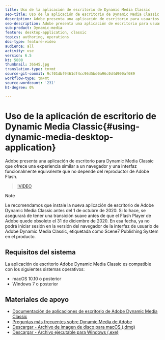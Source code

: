 ```yaml
---
title: Uso de la aplicación de escritorio de Dynamic Media Classic
seo-title: Uso de la aplicación de escritorio de Dynamic Media Classic
description: Adobe presenta una aplicación de escritorio para usuarios de Dynamic Media Classic que ya no dependen de la tecnología de Flash de Adobe en el navegador.
seo-description: Adobe presenta una aplicación de escritorio para usuarios de Dynamic Media Classic que ya no dependen de la tecnología de Flash de Adobe en el navegador.
sub-product: Dynamic-media
feature: desktop-application, classic
topics: authoring, operations
doc-type: feature-video
audience: all
activity: use
version: 6.5
kt: 5808
thumbnail: 36645.jpg
translation-type: tm+mt
source-git-commit: 9cf01dbf9461df4cc96d5bd0a96c0d4d900af089
workflow-type: tm+mt
source-wordcount: '231'
ht-degree: 0%

---
```



# Uso de la aplicación de escritorio de Dynamic Media Classic{#using-dynamic-media-desktop-application}

Adobe presenta una aplicación de escritorio para Dynamic Media Classic que ofrece una experiencia similar a un navegador y una interfaz funcionalmente equivalente que no depende del reproductor de Adobe Flash.

>[!VIDEO](https://video.tv.adobe.com/v/36645/?quality=12)

>[!NOTE]
>
> Le recomendamos que instale la nueva aplicación de escritorio de Adobe Dynamic Media Classic antes del 1 de octubre de 2020. Si lo hace, se asegurará de tener una transición suave antes de que el Flash Player de Adobe quede obsoleto el 31 de diciembre de 2020. En esa fecha, ya no podrá iniciar sesión en la versión del navegador de la interfaz de usuario de Adobe Dynamic Media Classic, etiquetada como Scene7 Publishing System en el producto.

## Requisitos del sistema

La aplicación de escritorio Adobe Dynamic Media Classic es compatible con los siguientes sistemas operativos:

* macOS 10.10 o posterior
* Windows 7 o posterior

## Materiales de apoyo

* [Documentación de aplicaciones de escritorio de Adobe Dynamic Media Classic](https://docs.adobe.com/content/help/en/dynamic-media-classic/using/intro/dynamic-media-classic-desktop-app.html)
* [Preguntas más frecuentes sobre Dynamic Media de Adobe](https://docs.adobe.com/content/help/en/dynamic-media-classic/using/new-ui-2020.html)
* [Descargar - Archivo de imagen de disco para macOS (.dmg)](http://download.macromedia.com/dynamic-media-classic/20.20.1/adobe-dynamic-media-classic-20.20.1.dmg)
* [Descargar - Archivo ejecutable para Windows (.exe)](http://download.macromedia.com/dynamic-media-classic/20.20.1/adobe-dynamic-media-classic-20.20.1.exe)
